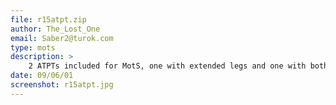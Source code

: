 ```yaml
---
file: r15atpt.zip
author: The_Lost_One
email: Saber2@turok.com
type: mots
description: >
    2 ATPTs included for MotS, one with extended legs and one with both legs side by side.
date: 09/06/01
screenshot: r15atpt.jpg
---
```

